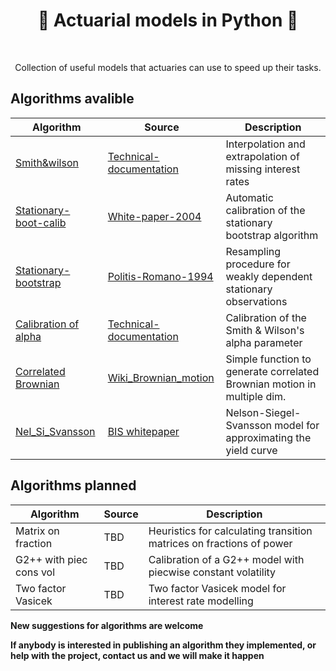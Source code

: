 <h1 align="center" style="border-botom: none">
  <b>
    🐍 Actuarial models in Python 🐍     
  </b>
</h1>

</br>

<p align="center">
  Collection of useful models that actuaries can use to speed up their tasks. 
</p>

## Algorithms avalible

| Algorithm              | Source                              | Description                                                            |
| ---------------------- | ----------------------------------- | ---------------------------------------------------------------------- |
| [Smith&wilson]         | [Technical-documentation]           | Interpolation and extrapolation of missing interest rates              |
| [Stationary-boot-calib]| [White-paper-2004]                  | Automatic calibration of the stationary bootstrap algorithm            |
| [Stationary-bootstrap] | [Politis-Romano-1994]               | Resampling procedure for weakly dependent stationary observations      |
| [Calibration of alpha] | [Technical-documentation]           | Calibration of the Smith & Wilson's alpha parameter                    |
| [Correlated Brownian]  | [Wiki_Brownian_motion]              | Simple function to generate correlated Brownian motion in multiple dim.|
| [Nel_Si_Svansson]      | [BIS whitepaper]                    | Nelson-Siegel-Svansson model for approximating the yield curve         |

[Smith&wilson]: https://github.com/qnity/insurance_python/tree/main/smith%26wilson
[Technical-documentation]: https://www.eiopa.europa.eu/sites/default/files/risk_free_interest_rate/12092019-technical_documentation.pdf
[Stationary-boot-calib]: https://github.com/qnity/insurance_python/tree/main/stationary-bootstrap-calibration
[White-paper-2004]: http://public.econ.duke.edu/~ap172/Politis_White_2004.pdf
[Stationary-bootstrap]: https://github.com/qnity/insurance_python/tree/main/stationary-bootstrap
[Politis-Romano-1994]: https://www.jstor.org/stable/2290993
[calibration of alpha]: https://github.com/qnity/insurance_python/tree/main/bisection_alpha
[Correlated Brownian]: https://github.com/qnity/insurance_python/tree/main/correlated_brownian_motion_python
[Wiki_Brownian_motion]: https://en.wikipedia.org/wiki/Brownian_motion
[Nel_Si_Svansson]: https://github.com/qnity/insurance_matlab/tree/main/NelsonSiegelSvansson
[BIS whitepaper]: https://www.bis.org/publ/bppdf/bispap25l.pdf

## Algorithms planned

| Algorithm              | Source                              | Description                                                            |
| ---------------------- | ----------------------------------- | ---------------------------------------------------------------------- |
| Matrix on fraction     | TBD                                 | Heuristics for calculating transition matrices on fractions of power   |
| G2++ with piec cons vol| TBD                                 | Calibration of a G2++ model with piecwise constant volatility          |
| Two factor Vasicek     | TBD                                 | Two factor Vasicek model for interest rate modelling                   |

<b> New suggestions for algorithms are welcome </b>

<b>If anybody is interested in publishing an algorithm they implemented, or help with the project, contact us and we will make it happen </b>
